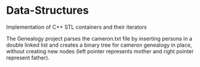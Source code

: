 # Data-Structures
Implementation of C++ STL containers and their iterators

The Genealogy project parses the cameron.txt file by inserting persons in a double linked list and creates a binary tree for cameron genealogy in place, without creating new nodes (left pointer represents 
mother and right pointer represent father).
